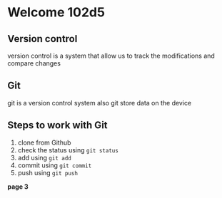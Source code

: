 # Welcome 102d5 

## Version control
version control is a system that allow us to track the modifications and compare changes

## Git
git is a version control system also git store data on the device

## Steps to work with Git
1. clone from Github
2. check the status using `git status`
3. add using `git add`
4. commit using `git commit`
5. push using `git push`

**page 3**
